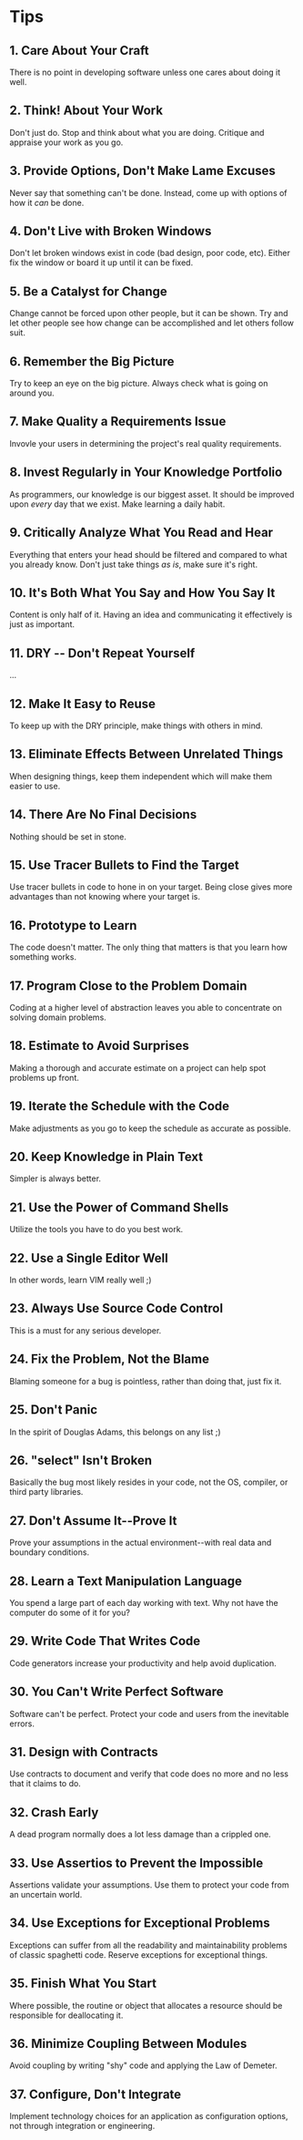 # Tips

## 1. Care About Your Craft
There is no point in developing software unless one cares about doing it well.

## 2. Think! About Your Work
Don't just do. Stop and think about what you are doing. Critique and appraise your work as you go.

## 3. Provide Options, Don't Make Lame Excuses
Never say that something can't be done. Instead, come up with options of how it *can* be done.

## 4. Don't Live with Broken Windows
Don't let broken windows exist in code (bad design, poor code, etc). Either fix the window or board it up until it can be fixed.

## 5. Be a Catalyst for Change
Change cannot be forced upon other people, but it can be shown. Try and let other people see how change can be accomplished and let others follow suit.

## 6. Remember the Big Picture
Try to keep an eye on the big picture. Always check what is going on around you.

## 7. Make Quality a Requirements Issue
Invovle your users in determining the project's real quality requirements.

## 8. Invest Regularly in Your Knowledge Portfolio
As programmers, our knowledge is our biggest asset. It should be improved upon *every* day that we exist. Make learning a daily habit.

## 9. Critically Analyze What You Read and Hear
Everything that enters your head should be filtered and compared to what you already know. Don't just take things *as is*, make sure it's right.

## 10. It's Both What You Say and How You Say It
Content is only half of it. Having an idea and communicating it effectively is just as important.

## 11. DRY -- Don't Repeat Yourself
...

## 12. Make It Easy to Reuse
To keep up with the DRY principle, make things with others in mind.

## 13. Eliminate Effects Between Unrelated Things
When designing things, keep them independent which will make them easier to use.

## 14. There Are No Final Decisions
Nothing should be set in stone.

## 15. Use Tracer Bullets to Find the Target
Use tracer bullets in code to hone in on your target. Being close gives more advantages than not knowing where your target is.

## 16. Prototype to Learn
The code doesn't matter. The only thing that matters is that you learn how something works.

## 17. Program Close to the Problem Domain
Coding at a higher level of abstraction leaves you able to concentrate on solving domain problems.

## 18. Estimate to Avoid Surprises
Making a thorough and accurate estimate on a project can help spot problems up front.

## 19. Iterate the Schedule with the Code
Make adjustments as you go to keep the schedule as accurate as possible.

## 20. Keep Knowledge in Plain Text
Simpler is always better.

## 21. Use the Power of Command Shells
Utilize the tools you have to do you best work.

## 22. Use a Single Editor Well
In other words, learn VIM really well ;)

## 23. Always Use Source Code Control
This is a must for any serious developer.

## 24. Fix the Problem, Not the Blame
Blaming someone for a bug is pointless, rather than doing that, just fix it.

## 25. Don't Panic
In the spirit of Douglas Adams, this belongs on any list ;)

## 26. "select" Isn't Broken
Basically the bug most likely resides in your code, not the OS, compiler, or third party libraries.

## 27. Don't Assume It--Prove It
Prove your assumptions in the actual environment--with real data and boundary conditions.

## 28. Learn a Text Manipulation Language
You spend a large part of each day working with text. Why not have the computer do some of it for you?

## 29. Write Code That Writes Code
Code generators increase your productivity and help avoid duplication.

## 30. You Can't Write Perfect Software
Software can't be perfect. Protect your code and users from the inevitable errors.

## 31. Design with Contracts
Use contracts to document and verify that code does no more and no less that it claims to do.

## 32. Crash Early
A dead program normally does a lot less damage than a crippled one.

## 33. Use Assertios to Prevent the Impossible
Assertions validate your assumptions. Use them to protect your code from an uncertain world.

## 34. Use Exceptions for Exceptional Problems
Exceptions can suffer from all the readability and maintainability problems of classic spaghetti code. Reserve exceptions for exceptional things.

## 35. Finish What You Start
Where possible, the routine or object that allocates a resource should be responsible for deallocating it.

## 36. Minimize Coupling Between Modules
Avoid coupling by writing "shy" code and applying the Law of Demeter.

## 37. Configure, Don't Integrate
Implement technology choices for an application as configuration options, not through integration or engineering.
